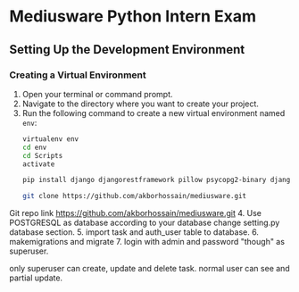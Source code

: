 # Mediusware Python Intern Exam

## Setting Up the Development Environment

### Creating a Virtual Environment
1. Open your terminal or command prompt.
2. Navigate to the directory where you want to create your project.
3. Run the following command to create a new virtual environment named `env`:
   ```bash
   virtualenv env
   cd env
   cd Scripts
   activate

   pip install django djangorestframework pillow psycopg2-binary django-filter markdown

   git clone https://github.com/akborhossain/mediusware.git

Git repo link 
https://github.com/akborhossain/mediusware.git
4. Use POSTGRESQL as database according to your database change setting.py database section.
5. import task and auth_user table to database.
6. makemigrations and migrate
7. login with admin and password "though" as superuser.


only superuser can create, update and delete task. normal user can see and partial update.